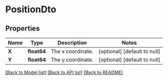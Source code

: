 # PositionDto

## Properties
Name | Type | Description | Notes
------------ | ------------- | ------------- | -------------
**X** | **float64** | The x coordinate. | [optional] [default to null]
**Y** | **float64** | The y coordinate. | [optional] [default to null]

[[Back to Model list]](../pkg/nifi/README.md#documentation-for-models) [[Back to API list]](../pkg/nifi/README.md#documentation-for-api-endpoints) [[Back to README]](../pkg/nifi/README.md)


